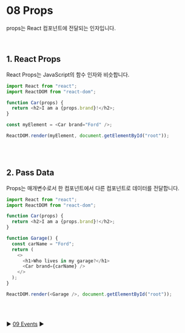 # 08 Props

props는 React 컴포넌트에 전달되는 인자입니다.

<br/>

## 1. React Props

React Props는 JavaScript의 함수 인자와 비슷합니다.

```javascript
import React from "react";
import ReactDOM from "react-dom";

function Car(props) {
  return <h2>I am a {props.brand}!</h2>;
}

const myElement = <Car brand="Ford" />;

ReactDOM.render(myElement, document.getElementById("root"));
```

<br/>
<br/>

## 2. Pass Data

Props는 매개변수로서 한 컴포넌트에서 다른 컴포넌트로 데이터를 전달합니다.

```javascript
import React from "react";
import ReactDOM from "react-dom";

function Car(props) {
  return <h2>I am a {props.brand}!</h2>;
}

function Garage() {
  const carName = "Ford";
  return (
    <>
      <h1>Who lives in my garage?</h1>
      <Car brand={carName} />
    </>
  );
}

ReactDOM.render(<Garage />, document.getElementById("root"));
```

<br/>
<br/>

:arrow_forward: [09 Events](./09%20Events.md) :arrow_forward:
